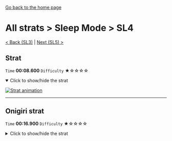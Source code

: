 [Go back to the home page](https://github.com/Doublevil/scbspeedrun)

# All strats > Sleep Mode > SL4

[< Back (SL3)](https://github.com/Doublevil/scbspeedrun/blob/main/levels/all_lvl/sl/SL3.md) | [Next (SL5) >](https://github.com/Doublevil/scbspeedrun/blob/main/levels/all_lvl/sl/SL5.md)

## Strat

`Time` **00:08.600** `Difficulty` ★☆☆☆☆
<details open>
  <summary>Click to show/hide the strat</summary>

  [![Strat animation](https://github.com/Doublevil/scbspeedrun/blob/main/media/levels/sl/SL4_Strat.webp)](https://github.com/Doublevil/scbspeedrun/blob/main/media/levels/sl/SL4_Strat.mp4?raw=true)
</details>

---
## Onigiri strat

`Time` **00:16.900** `Difficulty` ★☆☆☆☆
<details>
  <summary>Click to show/hide the strat</summary>

  [![Strat animation](https://github.com/Doublevil/scbspeedrun/blob/main/media/levels/sl/SL4_Onigiri.webp)](https://github.com/Doublevil/scbspeedrun/blob/main/media/levels/sl/SL4_Onigiri.mp4?raw=true)
</details>
